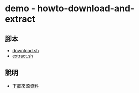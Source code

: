 
# demo - howto-download-and-extract

## 腳本

* [download.sh](download.sh)
* [extract.sh](extract.sh)

## 說明

* [下載來源資料](https://samwhelp.github.io/note-php-office-for-read-dict-db/main/#/howto-download-and-extract)
